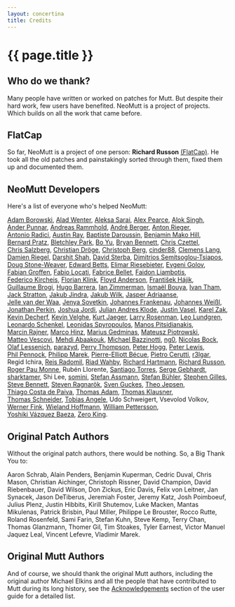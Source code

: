 ```yaml
---
layout: concertina
title: Credits
---
```


# {{ page.title }}

## Who do we thank?

Many people have written or worked on patches for Mutt. But despite
their hard work, few users have benefited. NeoMutt is a project of
projects. Which builds on all the work that came before.

## FlatCap

So far, NeoMutt is a project of one person: **Richard Russon**
[(FlatCap)](https://github.com/flatcap). He took all the old patches and
painstakingly sorted through them, fixed them up and documented them.

## NeoMutt Developers

Here's a list of everyone who's helped NeoMutt:

[Adam Borowski](https://github.com/kilobyte "kilobyte"),
[Alad Wenter](https://github.com/AladW "AladW"),
[Aleksa Sarai](https://github.com/cyphar "cyphar"),
[Alex Pearce](https://github.com/alexpearce "alexpearce"),
[Alok Singh](https://github.com/Alok "Alok"),
[Ander Punnar](https://github.com/4nd3r "4nd3r"),
[Andreas Rammhold](https://github.com/andir "andir"),
[André Berger](https://github.com/hvkls "hvkls"),
[Anton Rieger](https://github.com/seishinryohosha "seishinryohosha"),
[Antonio Radici](https://github.com/aradici "aradici"),
[Austin Ray](https://github.com/Austin-Ray "Austin-Ray"),
[Baptiste Daroussin](https://github.com/bapt "bapt"),
[Benjamin Mako Hill](https://github.com/makoshark "makoshark"),
[Bernard Pratz](https://github.com/guyzmo "guyzmo"),
[Bletchley Park](https://github.com/libBletchley "libBletchley"),
[Bo Yu](https://github.com/yuzibo "yuzibo"),
[Bryan Bennett](https://github.com/bbenne10 "bbenne10"),
[Chris Czettel](https://github.com/christopher-john-czettel "christopher-john-czettel"),
[Chris Salzberg](https://github.com/shioyama "shioyama"),
[Christian Dröge](https://github.com/cdroege "cdroege"),
[Christoph Berg](https://github.com/ChristophBerg "ChristophBerg"),
[cinder88](https://github.com/cinder88 "cinder88"),
[Clemens Lang](https://github.com/neverpanic "neverpanic"),
[Damien Riegel](https://github.com/d-k-c "d-k-c"),
[Darshit Shah](https://github.com/darnir "darnir"),
[David Sterba](https://github.com/kdave "kdave"),
[Dimitrios Semitsoglou-Tsiapos](https://github.com/dset0x "dset0x"),
[Doug Stone-Weaver](https://github.com/doweaver "doweaver"),
[Edward Betts](https://github.com/EdwardBetts "EdwardBetts"),
[Elimar Riesebieter](https://github.com/riesebie "riesebie"),
[Evgeni Golov](https://github.com/evgeni "evgeni"),
[Fabian Groffen](https://github.com/grobian "grobian"),
[Fabio Locati](https://github.com/Fale "Fale"),
[Fabrice Bellet](https://github.com/fbellet "fbellet"),
[Faidon Liambotis](https://github.com/paravoid "paravoid"),
[Federico Kircheis](https://github.com/fekir "fekir"),
[Florian Klink](https://github.com/flokli "flokli"),
[Floyd Anderson](https://github.com/floand "floand"),
[František Hájik](https://github.com/ferkohajik "ferkohajik"),
[Guillaume Brogi](https://github.com/guiniol "guiniol"),
[Hugo Barrera](https://github.com/WhyNotHugo "WhyNotHugo"),
[Ian Zimmerman](https://github.com/nobrowser "nobrowser"),
[Ismaël Bouya](https://github.com/immae "immae"),
[Ivan Tham](https://github.com/pickfire "pickfire"),
[Jack Stratton](https://github.com/phroa "phroa"),
[Jakub Jindra](https://github.com/jindraj "jindraj"),
[Jakub Wilk](https://github.com/jwilk "jwilk"),
[Jasper Adriaanse](https://github.com/jasperla "jasperla"),
[Jelle van der Waa](https://github.com/jelly "jelly"),
[Jenya Sovetkin](https://github.com/esovetkin "esovetkin"),
[Johannes Frankenau](https://github.com/tsuflux "tsuflux"),
[Johannes Weißl](https://github.com/weisslj "weisslj"),
[Jonathan Perkin](https://github.com/jperkin "jperkin"),
[Joshua Jordi](https://github.com/JakkinStewart "JakkinStewart"),
[Julian Andres Klode](https://github.com/julian-klode "julian-klode"),
[Justin Vasel](https://github.com/justinvasel "justinvasel"),
[Karel Zak](https://github.com/karelzak "karelzak"),
[Kevin Decherf](https://github.com/Kdecherf "Kdecherf"),
[Kevin Velghe](https://github.com/paretje "paretje"),
[Kurt Jaeger](https://github.com/opsec "opsec"),
[Larry Rosenman](https://github.com/lrosenman "lrosenman"),
[Leo Lundgren](https://github.com/rawtaz "rawtaz"),
[Leonardo Schenkel](https://github.com/lbschenkel "lbschenkel"),
[Leonidas Spyropoulos](https://github.com/inglor "inglor"),
[Manos Pitsidianakis](https://github.com/epilys "epilys"),
[Marcin Rajner](https://github.com/mrajner "mrajner"),
[Marco Hinz](https://github.com/mhinz "mhinz"),
[Marius Gedminas](https://github.com/mgedmin "mgedmin"),
[Mateusz Piotrowski](https://github.com/0mp "0mp"),
[Matteo Vescovi](https://github.com/mfvescovi "mfvescovi"),
[Mehdi Abaakouk](https://github.com/sileht "sileht"),
[Michael Bazzinotti](https://github.com/bazzinotti "bazzinotti"),
[ng0](https://github.com/ng-0 "ng-0"),
[Nicolas Bock](https://github.com/nicolasbock "nicolasbock"),
[Olaf Lessenich](https://github.com/xai "xai"),
[parazyd](https://github.com/parazyd "parazyd"),
[Perry Thompson](https://github.com/rypervenche "rypervenche"),
[Peter Hogg](https://github.com/pigmonkey "pigmonkey"),
[Peter Lewis](https://github.com/petelewis "petelewis"),
[Phil Pennock](https://github.com/philpennock "philpennock"),
[Philipp Marek](https://github.com/phmarek "phmarek"),
[Pierre-Elliott Bécue](https://github.com/P-EB "P-EB"),
[Pietro Cerutti](https://github.com/gahr "gahr"),
[r3lgar](https://github.com/r3lgar "r3lgar"),
Regid Ichira,
[Reis Radomil](https://github.com/reisradomil "reisradomil"),
[Riad Wahby](https://github.com/kwantam "kwantam"),
[Richard Hartmann](https://github.com/RichiH "RichiH"),
[Richard Russon](https://github.com/flatcap "flatcap"),
[Roger Pau Monne](https://github.com/royger "royger"),
Rubén Llorente,
[Santiago Torres](https://github.com/SantiagoTorres "SantiagoTorres"),
[Serge Gebhardt](https://github.com/sgeb "sgeb"),
[sharktamer](https://github.com/sharktamer "sharktamer"),
Shi Lee,
[somini](https://github.com/somini "somini"),
[Stefan Assmann](https://github.com/sassmann "sassmann"),
[Stefan Bühler](https://github.com/stbuehler "stbuehler"),
[Stephen Gilles](https://github.com/s-gilles "s-gilles"),
[Steve Bennett](https://github.com/msteveb "msteveb"),
[Steven Ragnarök](https://github.com/nuclearsandwich "nuclearsandwich"),
[Sven Guckes](https://github.com/guckes "guckes"),
[Theo Jepsen](https://github.com/theojepsen "theojepsen"),
[Thiago Costa de Paiva](https://github.com/tecepe "tecepe"),
[Thomas Adam](https://github.com/ThomasAdam "ThomasAdam"),
[Thomas Klausner](https://github.com/0-wiz-0 "0-wiz-0"),
[Thomas Schneider](https://github.com/qsx "qsx"),
[Tobias Angele](https://github.com/toogley "toogley"),
Udo Schweigert,
Vsevolod Volkov,
[Werner Fink](https://github.com/bitstreamout "bitstreamout"),
[Wieland Hoffmann](https://github.com/mineo "mineo"),
[William Pettersson](https://github.com/WPettersson "WPettersson"),
[Yoshiki Vázquez Baeza](https://github.com/ElDeveloper "ElDeveloper"),
[Zero King](https://github.com/l2dy "l2dy").

## Original Patch Authors

Without the original patch authors, there would be nothing.
So, a Big Thank You to:

Aaron Schrab, Alain Penders, Benjamin Kuperman, Cedric Duval, Chris Mason,
Christian Aichinger, Christoph Rissner, David Champion, David Riebenbauer,
David Wilson, Don Zickus, Eric Davis, Felix von Leitner, Jan Synacek,
Jason DeTiberus, Jeremiah Foster, Jeremy Katz, Josh Poimboeuf, Julius Plenz,
Justin Hibbits, Kirill Shutemov, Luke Macken, Mantas Mikulenas, Patrick Brisbin,
Paul Miller, Philippe Le Brouster, Rocco Rutte, Roland Rosenfeld, Sami Farin,
Stefan Kuhn, Steve Kemp, Terry Chan, Thomas Glanzmann, Thomer Gil, Tim Stoakes,
Tyler Earnest, Victor Manuel Jaquez Leal, Vincent Lefevre, Vladimir Marek.

## Original Mutt Authors

And of course, we should thank the original Mutt authors, including the original
author Michael Elkins and all the people that have contributed to Mutt during
its long history, see the [Acknowledgements] section of the user guide for a
detailed list.

[Acknowledgements]: </guide/miscellany.html#acknowledgements>

